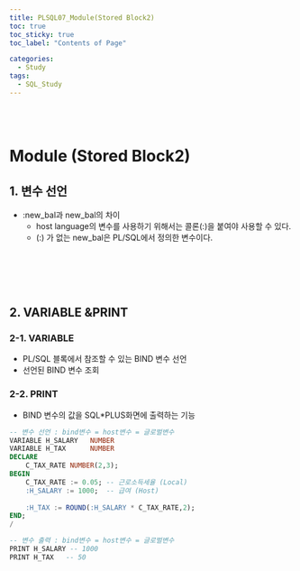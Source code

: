```yaml
---
title: PLSQL07_Module(Stored Block2)
toc: true
toc_sticky: true
toc_label: "Contents of Page"

categories:
  - Study
tags:
  - SQL_Study
---
```


<br><br>

# Module (Stored Block2)
## 1. 변수 선언
- :new_bal과 new_bal의 차이
  * host language의 변수를 사용하기 위해서는 콜론(:)을 붙여야 사용할 수 있다.
  * (:) 가 없는 new_bal은 PL/SQL에서 정의한 변수이다. 

<br><br><br><br>

## 2. VARIABLE &PRINT
### 2-1. VARIABLE
- PL/SQL 블록에서 참조할 수 있는 BIND 변수 선언
- 선언된 BIND 변수 조회
### 2-2. PRINT
- BIND 변수의 값을 SQL\*PLUS화면에 출력하는 기능

```sql
-- 변수 선언 : bind변수 = host변수 = 글로벌변수
VARIABLE H_SALARY   NUMBER
VARIABLE H_TAX      NUMBER
DECLARE
    C_TAX_RATE NUMBER(2,3);
BEGIN
    C_TAX_RATE := 0.05; -- 근로소득세율 (Local)
    :H_SALARY := 1000;  -- 급여 (Host)
    
    :H_TAX := ROUND(:H_SALARY * C_TAX_RATE,2);
END;
/

-- 변수 출력 : bind변수 = host변수 = 글로벌변수
PRINT H_SALARY -- 1000
PRINT H_TAX   -- 50
```



<br><br><br><br>



